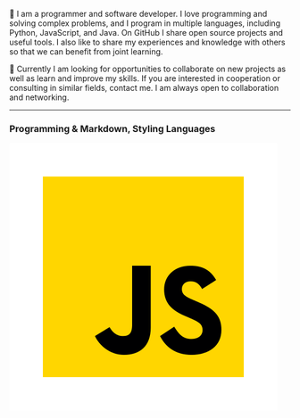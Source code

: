 <!-- ![](https://github.com/halfrost/halfrost/blob/master/icons/header_1.png) -->





💙
I am a programmer and software developer. I love programming and solving complex problems,
and I program in multiple languages, including Python, JavaScript, and Java. On GitHub I share open source projects and useful tools.
I also like to share my experiences and knowledge with others so that we can benefit from joint learning.

🔧 Currently I am looking for opportunities to collaborate on new projects as well as learn and improve my skills.
If you are interested in cooperation or consulting in similar fields,
contact me. I am always open to collaboration and networking.





---
### Programming & Markdown, Styling Languages

<!-- <div>
<img width="50px" height="50px"  src="https://github.com/Hmidqorbani/Hmidqorbani/blob/main/img/lang/javascript.png" alt="javascript" />
<img width="50px" height="50px"  src="https://github.com/Hmidqorbani/Hmidqorbani/blob/main/img/fr/html.png" alt="html" />
<img width="50px" height="50px"  src="https://github.com/Hmidqorbani/Hmidqorbani/blob/main/img/lang/css.png" alt="css" />
<img width="50px" height="50px"  src="https://github.com/Hmidqorbani/Hmidqorbani/blob/main/img/fr/bootstrap.png" alt="bootstrap" />
<img width="50px" height="50px"  src="https://github.com/Hmidqorbani/Hmidqorbani/blob/main/img/lang/typescript.png" alt="bootstrap" />
<img width="50px" height="50px"  src="img/fr/bootstrap.png" alt="bootstrap" />
<img width="50px" height="50px"  src="img/fr/bootstrap.png" alt="bootstrap" />
</div> -->



![javascript](https://github.com/Hmidqorbani/Hmidqorbani/blob/main/img/lang/javascript.png)